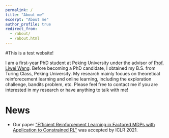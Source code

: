 ```yaml
---
permalink: /
title: "About me"
excerpt: "About me"
author_profile: true
redirect_from: 
  - /about/
  - /about.html
---
```


#This is a test website!

I am a first-year PhD student at Peking University under the advisor of [Prof. Liwei Wang](http://www.liweiwang-pku.com/). Before becoming a PhD candidate, I obtained my B.S. from Turing Class, Peking University. My research mainly focues on theoretical reinforecement learning and online learning, including the exploration challenge, bandits problem, etc. Please feel free to contact me if you are interested in my research or have anything to talk with me!

# News

- Our paper ["Efficient Reinforcement Learning in Factored MDPs with Application to Constrained RL"](https://openreview.net/forum?id=fmtSg8591Q) was accepted by ICLR 2021.

